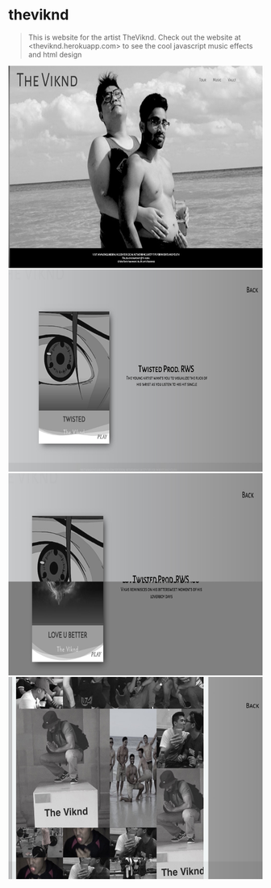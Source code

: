 # theviknd
> This is website for the artist TheViknd. Check out the website at <theviknd.herokuapp.com> to see the cool javascript music effects and html design

<img src = './assets/images/vikind1.jpg' height = '400'>
<img src = './assets/images/vikind2.jpg' height = '400'>
<img src = './assets/images/vikind3.jpg' height = '400'>
<img src = './assets/images/vikind4.jpg' height = '400'>
